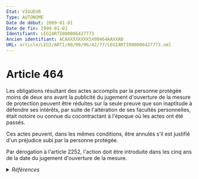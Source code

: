 ```yaml
---
État: VIGUEUR
Type: AUTONOME
Date de début: 2009-01-01
Date de fin: 2999-01-01
Identifiant: LEGIARTI000006427773
Ancien identifiant: ACAXXXXXXXX5X00464AAXXAB
URL: article/LEGI/ARTI/00/00/06/42/77/LEGIARTI000006427773.xml
---
```


<h1>Article 464</h1>

Les obligations résultant des actes accomplis par la personne protégée moins de
deux ans avant la publicité du jugement d'ouverture de la mesure de protection
peuvent être réduites sur la seule preuve que son inaptitude à défendre ses
intérêts, par suite de l'altération de ses facultés personnelles, était notoire
ou connue du cocontractant à l'époque où les actes ont été passés.<br />

Ces actes peuvent, dans les mêmes conditions, être annulés s'il est justifié
d'un préjudice subi par la personne protégée.<br />

Par dérogation à l'article 2252, l'action doit être introduite dans les cinq ans
de la date du jugement d'ouverture de la mesure.


<details>
  <summary><em>Références</em></summary>

  <h2>Articles faisant référence à l'article</h2>
  
  <ul>
    <li>
      <a href="https://legal.tricoteuses.fr//redirection/LEGIARTI000006284898?vers=git&vers=legifrance">LOI n° 2007-308 du 5 mars 2007 portant réforme de la protection juridique des majeurs - article 7 ENTIEREMENT_MODIF</a> MODIFICATION cible
    </li>
    <li>
      <a href="https://legal.tricoteuses.fr//redirection/LEGIARTI000006447627?vers=git&vers=legifrance">Code civil - article 2252 AUTONOME MODIFIE, en vigueur du 1964-06-15 au 2008-06-19</a> CITATION cible
    </li>
    <li>
      <a href="https://legal.tricoteuses.fr//redirection/LEGIARTI000019017069?vers=git&vers=legifrance">Code civil - article 2252 AUTONOME VIGUEUR, en vigueur depuis le 2008-06-19</a> CITATION cible
    </li>
  </ul>
  
  <h2>Références faites par l'article</h2>
  
  <ul>
    <li>
      2007-03-05 MODIFICATION source <a href="https://legal.tricoteuses.fr//redirection/LEGIARTI000006284898?vers=git&vers=legifrance">LOI n° 2007-308 du 5 mars 2007 portant réforme de la protection juridique des majeurs - article 7 ENTIEREMENT_MODIF</a>
    </li>
    <li>
      2999-01-01 CITATION source <a href="https://legal.tricoteuses.fr//redirection/LEGIARTI000006447627?vers=git&vers=legifrance">Code civil - article 2252 AUTONOME MODIFIE, en vigueur du 1964-06-15 au 2008-06-19</a>
    </li>
    <li>
      2999-01-01 CITATION cible <a href="https://legal.tricoteuses.fr//redirection/LEGIARTI000006425136?vers=git&vers=legifrance">Code civil - article 328 AUTONOME MODIFIE, en vigueur du 2006-07-01 au 2011-05-19</a>
    </li>
    <li>
      2999-01-01 CITATION cible <a href="https://legal.tricoteuses.fr//redirection/LEGIARTI000006425667?vers=git&vers=legifrance">Code civil - article 340-2 AUTONOME ABROGE, en vigueur du 1972-08-01 au 2006-07-01</a>
    </li>
    <li>
      2999-01-01 CITATION cible <a href="https://legal.tricoteuses.fr//redirection/LEGIARTI000006427795?vers=git&vers=legifrance">Code civil - article 466 AUTONOME VIGUEUR, en vigueur depuis le 2009-01-01</a>
    </li>
    <li>
      2999-01-01 CITATION cible <a href="https://legal.tricoteuses.fr//redirection/LEGIARTI000038311041?vers=git&vers=legifrance">Code civil - article 494-9 AUTONOME VIGUEUR, en vigueur depuis le 2019-03-25</a>
    </li>
    <li>
      CODIFICATION source Loi 1803-03-14
    </li>
  </ul>
</details>
